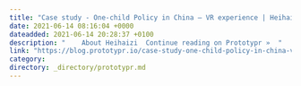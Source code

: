 ```yaml
---
title: "Case study - One-child Policy in China — VR experience | Heihaizi"
date: 2021-06-14 08:16:04 +0000
dateadded: 2021-06-14 20:28:37 +0100
description: "    About Heihaizi  Continue reading on Prototypr »  "
link: "https://blog.prototypr.io/case-study-one-child-policy-in-china-vr-experience-heihaizi-1150f28be4de?source=rss----eb297ea1161a---4"
category:
directory: _directory/prototypr.md
---
```

